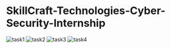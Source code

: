 # SkillCraft-Technologies-Cyber-Security-Internship

![task1](https://github.com/user-attachments/assets/036d58e2-9035-4a8d-bf93-e5bef4377ccd)
![task2](https://github.com/user-attachments/assets/1b193256-fc2f-4504-a10f-d5fd40cc4d55)
![task3](https://github.com/user-attachments/assets/8bcf2bc9-0ae2-4814-a8f1-303978ce3268)
![task4](https://github.com/user-attachments/assets/0f0c7cda-593f-44dc-8c25-bc28391aebf7)

